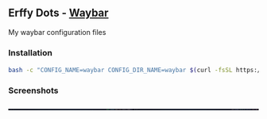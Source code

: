 ## Erffy Dots - [Waybar](https://github.com/Alexays/Waybar)
My waybar configuration files

### Installation
```sh
bash -c "CONFIG_NAME=waybar CONFIG_DIR_NAME=waybar $(curl -fsSL https://raw.githubusercontent.com/erffy-dots/.generic/main/install_subconfig.sh)"
```

### Screenshots
![](https://raw.githubusercontent.com/erffy-dots/.generic/main/assets/waybar.png)